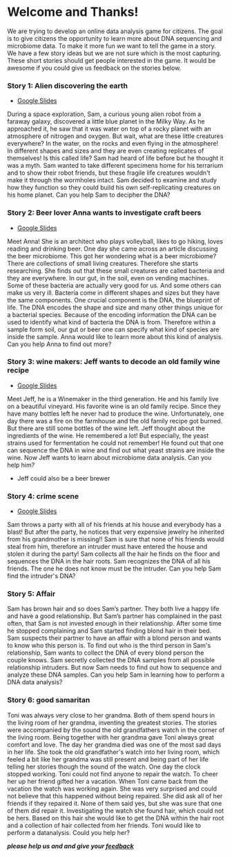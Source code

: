 # Welcome and Thanks!

We are trying to develop an online data analysis game for citizens. The goal is to give citizens the opportunity to learn more about DNA sequencing and microbiome data. 
To make it more fun we want to tell the game in a story. We have a few story ideas but we are not sure which is the most capturing. These short stories should get people interested in the game. It would be awesome if you could give us feedback on the stories below. 



### Story 1: Alien discovering the earth

- [Google Slides](https://docs.google.com/presentation/d/1rhOmXrTEEv7h4ECyFz-zGUFNusMItufe2GqqXX1qySQ/edit?usp=sharing)

During a space exploration, Sam, a curious young alien robot from a faraway galaxy, discovered a little blue planet in the Milky Way. As he approached it, he saw that it was water on top of a rocky planet with an atmosphere of nitrogen and oxygen. But wait, what are these little creatures everywhere? In the water, on the rocks and even flying in the atmosphere! In different shapes and sizes and they are even creating replicates of themselves! Is this called life? Sam had heard of life before but he thought it was a myth.
Sam wanted to take different specimens home for his terrarium and to show their robot friends, but these fragile life creatures wouldn't make it through the wormholes intact. Sam decided to examine and study how they function so they could build his own self-replicating creatures on his home planet.
Can you help Sam to decipher the DNA?



### Story 2: Beer lover Anna wants to investigate craft beers 

- [Google Slides](https://docs.google.com/presentation/d/1FeZkuDztakgAw-oHA6b-mFGYFs3GdNnO3eRAybJGHDU/edit#slide=id.gcf3936e2dc_0_1)

Meet Anna! She is an architect who plays volleyball, likes to go hiking, loves reading and drinking beer. One day she came across an article discussing the beer microbiome.
This got her wondering what is a beer microbiome? There are collections of small living creatures. Therefore she starts researching. She finds out that these small creatures are called bacteria and they are everywhere. In our gut, in the soil, even on vending machines. Some of these bacteria are actually very good for us. And some others can make us very ill. Bacteria come in different shapes and sizes but they have the same components. One crucial component is the DNA, the blueprint of life. The DNA encodes the shape and size and many other things unique for a bacterial species. Because of the encoding information the DNA can be used to identify what kind of bacteria the DNA is from. Therefore within a sample form soil, our gut or beer one can specify what kind of species are inside the sample. Anna would like to learn more about this kind of analysis. Can you help Anna to find out more?



### Story 3: wine makers: Jeff wants to decode an old family wine recipe

- [Google Slides](https://docs.google.com/presentation/d/1A8gAgNDjmQ_DfCuIUIkghRv82mlaVCD_ngB6VQ3CfaA/edit#slide=id.p)

Meet Jeff, he is a Winemaker in the third generation. He and his family live on a beautiful vineyard. His favorite wine is an old family recipe. Since they have many bottles left he never had to produce the wine. Unfortunately, one day there was a fire on the farmhouse and the old family recipe got burned. But there are still some bottles of the wine left. Jeff thought about the ingredients of the wine.  He remembered a lot! But especially, the yeast strains used for fermentation he could not remember! He found out that one can sequence the DNA in wine and find out what yeast strains are inside the wine. Now Jeff wants to learn about microbiome data analysis. Can you help him?

- Jeff could also be a beer brewer

### Story 4: crime scene

- [Google Slides](https://docs.google.com/presentation/d/1EBU-imiWjsmQxyaVZcWqBx27nCD8HWLFDt5am5ftYoQ/edit?usp=sharing)

Sam throws a party with all of his friends at his house and everybody has a blast! But after the party, he notices that very expensive jewelry he inherited from his grandmother is missing!! Sam is sure that none of his friends would steal from him, therefore an intruder must have entered the house and stolen it during the party! Sam collects all the hair he finds on the floor and sequences the DNA in the hair roots. Sam recognizes the DNA of all his friends. The one he does not know must be the intruder. Can you help Sam find the intruder's DNA?


### Story 5: Affair

Sam has brown hair and so does Sam’s partner. They both live a happy life and have a good relationship. But Sam’s partner has complained in the past often, that Sam is not invested enough in their relationship. After some time he stopped complaining and Sam started finding blond hair in their bed. Sam suspects their partner to have an affair with a blond person and wants to know who this person is. To find out who is the third person in Sam's relationship, Sam wants to collect the DNA of every blond person the couple knows. Sam secretly collected the DNA samples from all possible relationship intruders. But now Sam needs to find out how to sequence and analyze these DNA samples. Can you help Sam in learning how to perform a DNA data analysis?


### Story 6: good samaritan

Toni was always very close to her grandma.  Both of them spend hours in the living room of her grandma, inventing the greatest stories. The stories were accompanied by the sound the old grandfathers watch in the corner of the living room. Being together with her grandma gave Toni always great comfort and love. The day her grandma died was one of the most sad days in her life. She took the old grandfather's watch into her living room, which feeled a bit like her grandma was still present and being part of her life telling her stories though the sound of the watch. One day the clock stopped working. Toni could not find anyone to repair the watch. To cheer her up her friend gifted her a vacation. When Toni came back from the vacation the watch was working again. She was very surprised and could not believe that this happened without being repaired. She did ask all of her friends if they repaired it. None of them said yes, but she was sure that one of them did repair it. Investigating the watch she found hair, which could not be hers. Based on this hair she would like to get the DNA within the hair root and a collection of hair collected from her friends. Toni would like to perform a datanalysis. Could you help her?


***please help us and and give your [feedback](https://github.com/StreetScienceCommunity/game/issues/6)***
